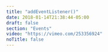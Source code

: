 ```yaml
---
title: "addEventListener()"
date: 2018-01-14T21:38:44-05:00
draft: false
section: "Events"
video: "https://vimeo.com/253356924"
noTitle: false
---
```


